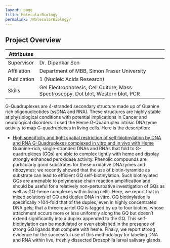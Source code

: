 ```yaml
---
layout: page
title: MolecularBiology
permalink: /MolecularBiology/
---
```


## Project Overview
 
 Attributes | |
| -------- |  -------- |
| Supervisor | Dr. Dipankar Sen |
| Affiliation | Department of MBB, Simon Fraser University |
| Publication | 1 (Nucleic Acids Research) |
| Skills | Gel Electrophoresis, Cell Culture, Mass Spectroscopy, Dot blot, Western blot, PCR|

G-Quadruplexes are 4-stranded secondary structure made up of Guanine rich oligonucleotides (ssDNA and RNA). These structures are highly stable at physiological conditions with potential implications in Cancer and neurological disorders. 
I used the Heme:G-Quadruplex intrisic DNAzyme activity to map G-quadruplexes in living cells. Here is the description:

* [High specificity and tight spatial restriction of self-biotinylation by DNA and RNA G-Quadruplexes complexed in vitro and in vivo with Heme](https://academic.oup.com/nar/article/48/10/5254/5824605)
  Guanine-rich, single-stranded DNAs and RNAs that fold to G-quadruplexes (GQs) are able to complex tightly with heme and display strongly enhanced peroxidase activity. Phenolic compounds are particularly
  good substrates for these oxidative DNAzymes and ribozymes; we recently showed that the use of biotin-tyramide as substrate can lead to efficient GQ self-biotinylation. Such biotinylated GQs are
  amenable to polymerase chain reaction amplification and should be useful for a relatively non-perturbative investigation of GQs as well as GQ–heme complexes within living cells. Here, we report that in
  mixed solutions of GQ and duplex DNA in vitro, GQ biotinylation is specifically >104-fold that of the duplex, even in highly concentrated DNA gels; that a three-quartet GQ is tagged by up to four biotins,
  whose attachment occurs more or less uniformly along the GQ but doesn’t extend significantly into a duplex appended to the GQ. This self-biotinylation can be modulated or even abolished in the presence of
  strong GQ ligands that compete with heme. Finally, we report strong evidence for the successful use of this methodology for labeling DNA and RNA within live, freshly dissected Drosophila larval salivary glands.

